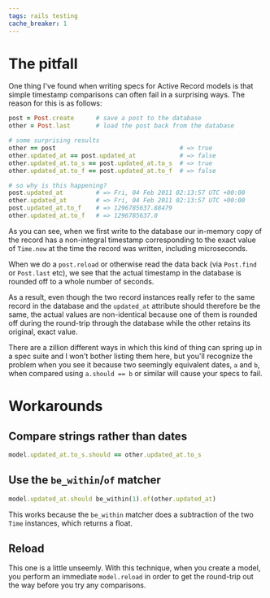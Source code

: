 ```yaml
---
tags: rails testing
cache_breaker: 1
---
```


# The pitfall

One thing I've found when writing specs for Active Record models is that simple timestamp comparisons can often fail in a surprising ways. The reason for this is as follows:

```ruby
post = Post.create      # save a post to the database
other = Post.last       # load the post back from the database

# some surprising results
other == post                                  # => true
other.updated_at == post.updated_at            # => false
other.updated_at.to_s == post.updated_at.to_s  # => true
other.updated_at.to_f == post.updated_at.to_f  # => false

# so why is this happening?
post.updated_at         # => Fri, 04 Feb 2011 02:13:57 UTC +00:00
other.updated_at        # => Fri, 04 Feb 2011 02:13:57 UTC +00:00
post.updated_at.to_f    # => 1296785637.88479
other.updated_at.to_f   # => 1296785637.0
```

As you can see, when we first write to the database our in-memory copy of the record has a non-integral timestamp corresponding to the exact value of `Time.now` at the time the record was written, including microseconds.

When we do a `post.reload` or otherwise read the data back (via `Post.find` or `Post.last` etc), we see that the actual timestamp in the database is rounded off to a whole number of seconds.

As a result, even though the two record instances really refer to the same record in the database and the `updated_at` attribute should therefore be the same, the actual values are non-identical because one of them is rounded off during the round-trip through the database while the other retains its original, exact value.

There are a zillion different ways in which this kind of thing can spring up in a spec suite and I won't bother listing them here, but you'll recognize the problem when you see it because two seemingly equivalent dates, `a` and `b`, when compared using `a.should == b` or similar will cause your specs to fail.

# Workarounds

## Compare strings rather than dates

```ruby
model.updated_at.to_s.should == other.updated_at.to_s
```

## Use the `be_within`/`of` matcher

```ruby
model.updated_at.should be_within(1).of(other.updated_at)
```

This works because the `be_within` matcher does a subtraction of the two `Time` instances, which returns a float.

## Reload

This one is a little unseemly. With this technique, when you create a model, you perform an immediate `model.reload` in order to get the round-trip out the way before you try any comparisons.
